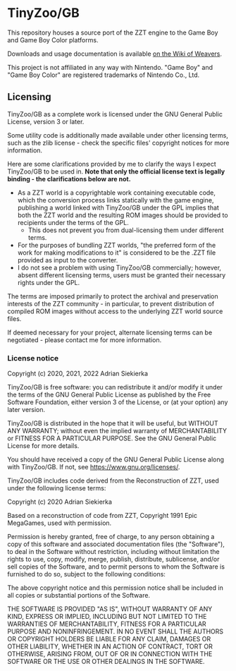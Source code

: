 # TinyZoo/GB

This repository houses a source port of the ZZT engine to the Game Boy and Game Boy Color platforms.

Downloads and usage documentation is available [on the Wiki of Weavers](https://zeta.asie.pl/wiki/doku.php?id=release:tinyzoo).

This project is not affiliated in any way with Nintendo. "Game Boy" and "Game Boy Color" are registered trademarks of Nintendo Co., Ltd.

## Licensing

TinyZoo/GB as a complete work is licensed under the GNU General Public License, version 3 or later.

Some utility code is additionally made available under other licensing terms, such as the zlib license - check the specific files' copyright notices for more information.

Here are some clarifications provided by me to clarify the ways I expect TinyZoo/GB to be used in. **Note that only the official license text is legally binding - the clarifications below are not.**

  * As a ZZT world is a copyrightable work containing executable code, which the conversion process links statically with the game engine, publishing a world linked with TinyZoo/GB under the GPL implies that both the ZZT world and the resulting ROM images should be provided to recipients under the terms of the GPL.
    * This does not prevent you from dual-licensing them under different terms.
  * For the purposes of bundling ZZT worlds, "the preferred form of the work for making modifications to it" is considered to be the .ZZT file provided as input to the converter.
  * I do not see a problem with using TinyZoo/GB commercially; however, absent different licensing terms, users must be granted their necessary rights under the GPL.

The terms are imposed primarily to protect the archival and preservation interests of the ZZT community - in particular, to prevent distribution of compiled ROM images without access to the underlying ZZT world source files.

If deemed necessary for your project, alternate licensing terms can be negotiated - please contact me for more information.

### License notice

Copyright (c) 2020, 2021, 2022 Adrian Siekierka

TinyZoo/GB is free software: you can redistribute it and/or modify it under the terms of the GNU General Public License as published by the Free Software Foundation, either version 3 of the License, or (at your option) any later version.

TinyZoo/GB is distributed in the hope that it will be useful, but WITHOUT ANY WARRANTY; without even the implied warranty of MERCHANTABILITY or FITNESS FOR A PARTICULAR PURPOSE. See the GNU General Public License for more details.

You should have received a copy of the GNU General Public License along with TinyZoo/GB. If not, see <https://www.gnu.org/licenses/>. 

TinyZoo/GB includes code derived from the Reconstruction of ZZT, used under the following license terms:

Copyright (c) 2020 Adrian Siekierka

Based on a reconstruction of code from ZZT,
Copyright 1991 Epic MegaGames, used with permission.

Permission is hereby granted, free of charge, to any person obtaining a copy
of this software and associated documentation files (the "Software"), to deal
in the Software without restriction, including without limitation the rights
to use, copy, modify, merge, publish, distribute, sublicense, and/or sell
copies of the Software, and to permit persons to whom the Software is
furnished to do so, subject to the following conditions:

The above copyright notice and this permission notice shall be included in all
copies or substantial portions of the Software.

THE SOFTWARE IS PROVIDED "AS IS", WITHOUT WARRANTY OF ANY KIND, EXPRESS OR
IMPLIED, INCLUDING BUT NOT LIMITED TO THE WARRANTIES OF MERCHANTABILITY,
FITNESS FOR A PARTICULAR PURPOSE AND NONINFRINGEMENT. IN NO EVENT SHALL THE
AUTHORS OR COPYRIGHT HOLDERS BE LIABLE FOR ANY CLAIM, DAMAGES OR OTHER
LIABILITY, WHETHER IN AN ACTION OF CONTRACT, TORT OR OTHERWISE, ARISING FROM,
OUT OF OR IN CONNECTION WITH THE SOFTWARE OR THE USE OR OTHER DEALINGS IN THE
SOFTWARE.
